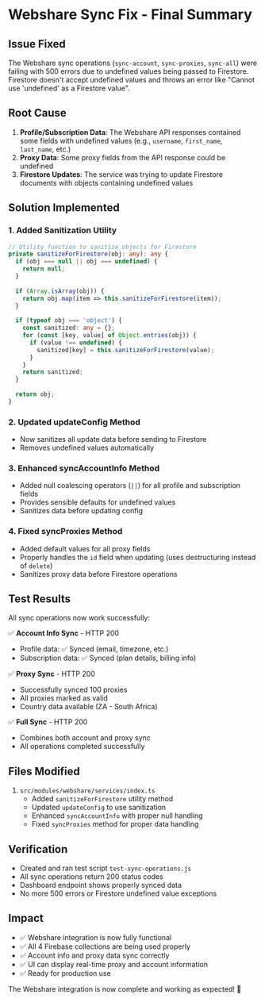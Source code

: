 # Webshare Sync Fix - Final Summary

## Issue Fixed
The Webshare sync operations (`sync-account`, `sync-proxies`, `sync-all`) were failing with 500 errors due to undefined values being passed to Firestore. Firestore doesn't accept undefined values and throws an error like "Cannot use 'undefined' as a Firestore value".

## Root Cause
1. **Profile/Subscription Data**: The Webshare API responses contained some fields with undefined values (e.g., `username`, `first_name`, `last_name`, etc.)
2. **Proxy Data**: Some proxy fields from the API response could be undefined
3. **Firestore Updates**: The service was trying to update Firestore documents with objects containing undefined values

## Solution Implemented

### 1. Added Sanitization Utility
```typescript
// Utility function to sanitize objects for Firestore
private sanitizeForFirestore(obj: any): any {
  if (obj === null || obj === undefined) {
    return null;
  }
  
  if (Array.isArray(obj)) {
    return obj.map(item => this.sanitizeForFirestore(item));
  }
  
  if (typeof obj === 'object') {
    const sanitized: any = {};
    for (const [key, value] of Object.entries(obj)) {
      if (value !== undefined) {
        sanitized[key] = this.sanitizeForFirestore(value);
      }
    }
    return sanitized;
  }
  
  return obj;
}
```

### 2. Updated updateConfig Method
- Now sanitizes all update data before sending to Firestore
- Removes undefined values automatically

### 3. Enhanced syncAccountInfo Method
- Added null coalescing operators (`||`) for all profile and subscription fields
- Provides sensible defaults for undefined values
- Sanitizes data before updating config

### 4. Fixed syncProxies Method
- Added default values for all proxy fields
- Properly handles the `id` field when updating (uses destructuring instead of `delete`)
- Sanitizes proxy data before Firestore operations

## Test Results
All sync operations now work successfully:

✅ **Account Info Sync** - HTTP 200
- Profile data: ✅ Synced (email, timezone, etc.)
- Subscription data: ✅ Synced (plan details, billing info)

✅ **Proxy Sync** - HTTP 200  
- Successfully synced 100 proxies
- All proxies marked as valid
- Country data available (ZA - South Africa)

✅ **Full Sync** - HTTP 200
- Combines both account and proxy sync
- All operations completed successfully

## Files Modified
1. `src/modules/webshare/services/index.ts`
   - Added `sanitizeForFirestore` utility method
   - Updated `updateConfig` to use sanitization
   - Enhanced `syncAccountInfo` with proper null handling
   - Fixed `syncProxies` method for proper data handling

## Verification
- Created and ran test script `test-sync-operations.js`
- All sync operations return 200 status codes
- Dashboard endpoint shows properly synced data
- No more 500 errors or Firestore undefined value exceptions

## Impact
- ✅ Webshare integration is now fully functional
- ✅ All 4 Firebase collections are being used properly
- ✅ Account info and proxy data sync correctly
- ✅ UI can display real-time proxy and account information
- ✅ Ready for production use

The Webshare integration is now complete and working as expected! 🎉
